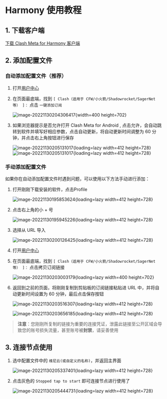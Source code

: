 # Harmony 使用教程

## 1. 下载客户端

[下载 Clash Meta for Harmony 客户端](https://github.com/MetaCubeX/ClashMetaForAndroid/releases/download/v2.11.2/cmfa-2.11.2-meta-universal-release.apk)

## 2. 添加配置文件

### 自动添加配置文件（推荐）

1. 打开[用户中心](https://winnie.cloud/user)

2. 在页面最底端，找到 `[ Clash（适用于 CFW/小火箭/Shadowrocket/SagerNet等） ]：` 点击 `一键添加订阅`

   ![image-20221130204306417](./assets/image-20221130204306417.webp){width=400 height=702}

3. 如果浏览器提示是否允许打开 Clash Meta for Android , 点击允许，会自动跳转到软件并填写好相应参数，点击自动更新，将自动更新时间调整为 60 分钟，并点击右上角按钮进行保存

   ![image-20221130205131017](./assets/Screenshot_20241112-205515.png){loading=lazy width=412 height=728}
   ![image-20221130205131017](./assets/Screenshot_20241112-205542.png){loading=lazy width=412 height=728}

   

### 手动添加配置文件

如果你在自动添加配置文件时遇到问题，可以使用以下方法手动进行添加：

1. 打开刚刚下载安装的软件，点击Profile

   ![image-20221130195853624](./assets/main_profile.jpg){loading=lazy width=412 height=728}

2. 点击右上角的小 + 号

   ![image-20221130195945226](./assets/Screenshot_20241112-205622.png){loading=lazy width=412 height=728}

3. 选择从 URL 导入

   ![image-20221130200126425](./assets/Screenshot_20241112-205626.png){loading=lazy width=412 height=728}

4. 打开[用户中心](https://winnie.cloud/user)

5. 在页面最底端，找到 `[ Clash（适用于 CFW/小火箭/Shadowrocket/SagerNet等） ]：` 点击拷贝订阅链接

   ![image-20221130203003179](./assets/Screenshot_20241112-205459.png){loading=lazy width=400 height=702}

6. 返回到之前的页面，将刚刚复制到剪贴板的订阅链接粘贴进 URL 中，并将自动更新时间设置为 60 分钟，最后点击保存按钮

   ![image-20221130203516307](./assets/Screenshot_20241112-205708.png){loading=lazy width=412 height=728} 
   
   ![image-20221130203656185](./assets/Screenshot_20241112-205542.png){loading=lazy width=412 height=728}

>  **注意**：您刚刚所复制的链接为重要的连接凭证，泄露此链接至公开区域会导致您的账号损失流量，甚至账号被**封禁**，请妥善使用

## 3. 连接节点使用

1. 选中配置文件中的 `维尼云(或自定义的名称)`，并返回主界面

   ![image-20221130205337401](./assets/Screenshot_20241112-205741.png){loading=lazy width=412 height=728}

2. 点击灰色的 `Stopped tap to start` 即可连接节点进行使用了

   ![image-20221130205444731](./assets/main.jpg){loading=lazy width=412 height=728}
